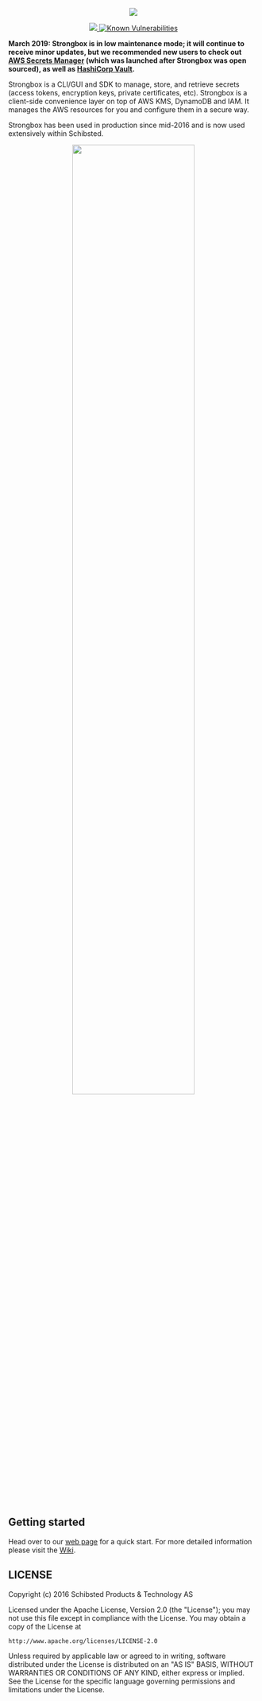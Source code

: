 <p align="center">
  <a href="https://github.com/schibsted/strongbox">
    <img src="https://raw.githubusercontent.com/schibsted/strongbox/images/strongbox-logo.png">
  </a>
</p>
<p align="center">
  <a title="Stronbox Travis Build" href="https://travis-ci.org/schibsted/strongbox">
    <img src="https://api.travis-ci.org/schibsted/strongbox.svg?branch=master">
  </a>
  <a href="https://snyk.io/test/github/schibsted/strongbox"><img src="https://snyk.io/test/github/schibsted/strongbox/badge.svg" alt="Known Vulnerabilities" data-canonical-src="https://snyk.io/test/github/schibsted/strongbox" style="max-width:100%;"></a>
</p>

**March 2019: Strongbox is in low maintenance mode; it will continue to receive minor updates, but we recommended new users to check out [AWS Secrets Manager](https://aws.amazon.com/secrets-manager/) (which was launched after Strongbox was open sourced), as well as [HashiCorp Vault](https://www.vaultproject.io/).**

Strongbox is a CLI/GUI and SDK to manage, store, and retrieve secrets (access tokens, encryption keys, private certificates, etc). Strongbox is a client-side convenience layer on top of AWS KMS, DynamoDB and IAM. It manages the AWS resources for you and configure them in a secure way.

Strongbox has been used in production since mid-2016 and is now used extensively within Schibsted. 

<p align="center">
  <img src="https://raw.githubusercontent.com/schibsted/strongbox/images/strongbox-building-blocks.png" width="70%">
</p>

## Getting started
Head over to our [web page](https://schibsted.github.io/strongbox/#install) for a quick start. For more detailed information please visit the [Wiki](https://github.com/schibsted/strongbox/wiki).

## LICENSE

Copyright (c) 2016 Schibsted Products & Technology AS

Licensed under the Apache License, Version 2.0 (the "License");
you may not use this file except in compliance with the License.
You may obtain a copy of the License at

    http://www.apache.org/licenses/LICENSE-2.0

Unless required by applicable law or agreed to in writing, software
distributed under the License is distributed on an "AS IS" BASIS,
WITHOUT WARRANTIES OR CONDITIONS OF ANY KIND, either express or implied.
See the License for the specific language governing permissions and
limitations under the License.
